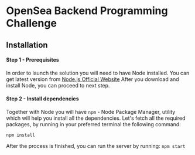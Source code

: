 # OpenSea Backend Programming Challenge

## Installation

#### Step 1 - Prerequisites
In order to launch the solution you will need to have Node installed.
You can get latest version from [Node.js Official Website](https://nodejs.org/en/)
After you download and install Node, you can proceed to next step.
 
#### Step 2 - Install dependencies 
Together with Node you will have `npm` - Node Package Manager, utility which will help you install all the dependencies.
Let's fetch all the required packages, by running in your preferred terminal the following command:
```
npm install
```

After the process is finished, you can run the server by running:
```npm start```
